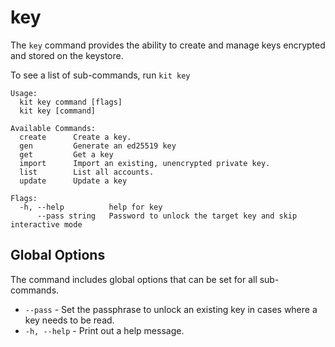 # key

The `key` command provides the ability to create and manage keys encrypted and stored on the keystore.

To see a list of sub-commands, run `kit key`

```text
Usage:
  kit key command [flags]
  kit key [command]

Available Commands:
  create      Create a key.
  gen         Generate an ed25519 key
  get         Get a key
  import      Import an existing, unencrypted private key.
  list        List all accounts.
  update      Update a key

Flags:
  -h, --help          help for key
      --pass string   Password to unlock the target key and skip interactive mode
```

## Global Options

The command includes global options that can be set for all sub-commands.

* `--pass`  - Set the passphrase to unlock an existing key in cases where a key needs to be read.
* `-h, --help` - Print out a help message.

